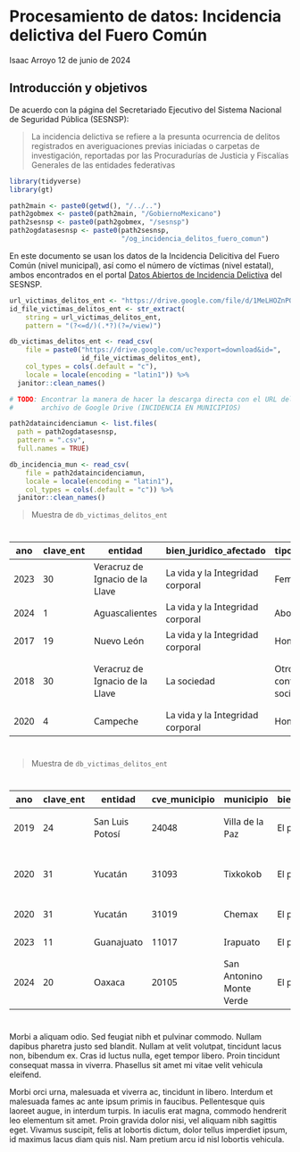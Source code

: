 # Procesamiento de datos: Incidencia delictiva del Fuero Común
Isaac Arroyo
12 de junio de 2024

## Introducción y objetivos

De acuerdo con la página del Secretariado Ejecutivo del Sistema Nacional
de Seguridad Pública (SESNSP):

> La incidencia delictiva se refiere a la presunta ocurrencia de delitos
> registrados en averiguaciones previas iniciadas o carpetas de
> investigación, reportadas por las Procuradurías de Justicia y
> Fiscalías Generales de las entidades federativas

``` r
library(tidyverse)
library(gt)

path2main <- paste0(getwd(), "/../..")
path2gobmex <- paste0(path2main, "/GobiernoMexicano")
path2sesnsp <- paste0(path2gobmex, "/sesnsp")
path2ogdatasesnsp <- paste0(path2sesnsp,
                            "/og_incidencia_delitos_fuero_comun")
```

En este documento se usan los datos de la Incidencia Delicitiva del
Fuero Común (nivel municipal), así como el número de víctimas (nivel
estatal), ambos encontrados en el portal [Datos Abiertos de Incidencia
Delictiva](https://www.gob.mx/sesnsp/acciones-y-programas/datos-abiertos-de-incidencia-delictiva?state=published)
del SESNSP.

``` r
url_victimas_delitos_ent <- "https://drive.google.com/file/d/1MeLHOZnPQ7kyxRg2JSQvnDh_2U5gjR2i/view"
id_file_victimas_delitos_ent <- str_extract(
    string = url_victimas_delitos_ent,
    pattern = "(?<=d/)(.*?)(?=/view)")

db_victimas_delitos_ent <- read_csv(
    file = paste0("https://drive.google.com/uc?export=download&id=",
                  id_file_victimas_delitos_ent),
    col_types = cols(.default = "c"),
    locale = locale(encoding = "latin1")) %>%
  janitor::clean_names()

# TODO: Encontrar la manera de hacer la descarga directa con el URL del 
#       archivo de Google Drive (INCIDENCIA EN MUNICIPIOS)

path2dataincidenciamun <- list.files(
  path = path2ogdatasesnsp,
  pattern = ".csv",
  full.names = TRUE)

db_incidencia_mun <- read_csv(
    file = path2dataincidenciamun,
    locale = locale(encoding = "latin1"),
    col_types = cols(.default = "c")) %>%
  janitor::clean_names()
```

> Muestra de `db_victimas_delitos_ent`

<div>

<div id="uckgmbqhog" style="padding-left:0px;padding-right:0px;padding-top:10px;padding-bottom:10px;overflow-x:auto;overflow-y:auto;width:auto;height:auto;">
<style>#uckgmbqhog table {
  font-family: system-ui, 'Segoe UI', Roboto, Helvetica, Arial, sans-serif, 'Apple Color Emoji', 'Segoe UI Emoji', 'Segoe UI Symbol', 'Noto Color Emoji';
  -webkit-font-smoothing: antialiased;
  -moz-osx-font-smoothing: grayscale;
}
&#10;#uckgmbqhog thead, #uckgmbqhog tbody, #uckgmbqhog tfoot, #uckgmbqhog tr, #uckgmbqhog td, #uckgmbqhog th {
  border-style: none;
}
&#10;#uckgmbqhog p {
  margin: 0;
  padding: 0;
}
&#10;#uckgmbqhog .gt_table {
  display: table;
  border-collapse: collapse;
  line-height: normal;
  margin-left: auto;
  margin-right: auto;
  color: #333333;
  font-size: 16px;
  font-weight: normal;
  font-style: normal;
  background-color: #FFFFFF;
  width: auto;
  border-top-style: solid;
  border-top-width: 2px;
  border-top-color: #A8A8A8;
  border-right-style: none;
  border-right-width: 2px;
  border-right-color: #D3D3D3;
  border-bottom-style: solid;
  border-bottom-width: 2px;
  border-bottom-color: #A8A8A8;
  border-left-style: none;
  border-left-width: 2px;
  border-left-color: #D3D3D3;
}
&#10;#uckgmbqhog .gt_caption {
  padding-top: 4px;
  padding-bottom: 4px;
}
&#10;#uckgmbqhog .gt_title {
  color: #333333;
  font-size: 125%;
  font-weight: initial;
  padding-top: 4px;
  padding-bottom: 4px;
  padding-left: 5px;
  padding-right: 5px;
  border-bottom-color: #FFFFFF;
  border-bottom-width: 0;
}
&#10;#uckgmbqhog .gt_subtitle {
  color: #333333;
  font-size: 85%;
  font-weight: initial;
  padding-top: 3px;
  padding-bottom: 5px;
  padding-left: 5px;
  padding-right: 5px;
  border-top-color: #FFFFFF;
  border-top-width: 0;
}
&#10;#uckgmbqhog .gt_heading {
  background-color: #FFFFFF;
  text-align: center;
  border-bottom-color: #FFFFFF;
  border-left-style: none;
  border-left-width: 1px;
  border-left-color: #D3D3D3;
  border-right-style: none;
  border-right-width: 1px;
  border-right-color: #D3D3D3;
}
&#10;#uckgmbqhog .gt_bottom_border {
  border-bottom-style: solid;
  border-bottom-width: 2px;
  border-bottom-color: #D3D3D3;
}
&#10;#uckgmbqhog .gt_col_headings {
  border-top-style: solid;
  border-top-width: 2px;
  border-top-color: #D3D3D3;
  border-bottom-style: solid;
  border-bottom-width: 2px;
  border-bottom-color: #D3D3D3;
  border-left-style: none;
  border-left-width: 1px;
  border-left-color: #D3D3D3;
  border-right-style: none;
  border-right-width: 1px;
  border-right-color: #D3D3D3;
}
&#10;#uckgmbqhog .gt_col_heading {
  color: #333333;
  background-color: #FFFFFF;
  font-size: 100%;
  font-weight: normal;
  text-transform: inherit;
  border-left-style: none;
  border-left-width: 1px;
  border-left-color: #D3D3D3;
  border-right-style: none;
  border-right-width: 1px;
  border-right-color: #D3D3D3;
  vertical-align: bottom;
  padding-top: 5px;
  padding-bottom: 6px;
  padding-left: 5px;
  padding-right: 5px;
  overflow-x: hidden;
}
&#10;#uckgmbqhog .gt_column_spanner_outer {
  color: #333333;
  background-color: #FFFFFF;
  font-size: 100%;
  font-weight: normal;
  text-transform: inherit;
  padding-top: 0;
  padding-bottom: 0;
  padding-left: 4px;
  padding-right: 4px;
}
&#10;#uckgmbqhog .gt_column_spanner_outer:first-child {
  padding-left: 0;
}
&#10;#uckgmbqhog .gt_column_spanner_outer:last-child {
  padding-right: 0;
}
&#10;#uckgmbqhog .gt_column_spanner {
  border-bottom-style: solid;
  border-bottom-width: 2px;
  border-bottom-color: #D3D3D3;
  vertical-align: bottom;
  padding-top: 5px;
  padding-bottom: 5px;
  overflow-x: hidden;
  display: inline-block;
  width: 100%;
}
&#10;#uckgmbqhog .gt_spanner_row {
  border-bottom-style: hidden;
}
&#10;#uckgmbqhog .gt_group_heading {
  padding-top: 8px;
  padding-bottom: 8px;
  padding-left: 5px;
  padding-right: 5px;
  color: #333333;
  background-color: #FFFFFF;
  font-size: 100%;
  font-weight: initial;
  text-transform: inherit;
  border-top-style: solid;
  border-top-width: 2px;
  border-top-color: #D3D3D3;
  border-bottom-style: solid;
  border-bottom-width: 2px;
  border-bottom-color: #D3D3D3;
  border-left-style: none;
  border-left-width: 1px;
  border-left-color: #D3D3D3;
  border-right-style: none;
  border-right-width: 1px;
  border-right-color: #D3D3D3;
  vertical-align: middle;
  text-align: left;
}
&#10;#uckgmbqhog .gt_empty_group_heading {
  padding: 0.5px;
  color: #333333;
  background-color: #FFFFFF;
  font-size: 100%;
  font-weight: initial;
  border-top-style: solid;
  border-top-width: 2px;
  border-top-color: #D3D3D3;
  border-bottom-style: solid;
  border-bottom-width: 2px;
  border-bottom-color: #D3D3D3;
  vertical-align: middle;
}
&#10;#uckgmbqhog .gt_from_md > :first-child {
  margin-top: 0;
}
&#10;#uckgmbqhog .gt_from_md > :last-child {
  margin-bottom: 0;
}
&#10;#uckgmbqhog .gt_row {
  padding-top: 8px;
  padding-bottom: 8px;
  padding-left: 5px;
  padding-right: 5px;
  margin: 10px;
  border-top-style: solid;
  border-top-width: 1px;
  border-top-color: #D3D3D3;
  border-left-style: none;
  border-left-width: 1px;
  border-left-color: #D3D3D3;
  border-right-style: none;
  border-right-width: 1px;
  border-right-color: #D3D3D3;
  vertical-align: middle;
  overflow-x: hidden;
}
&#10;#uckgmbqhog .gt_stub {
  color: #333333;
  background-color: #FFFFFF;
  font-size: 100%;
  font-weight: initial;
  text-transform: inherit;
  border-right-style: solid;
  border-right-width: 2px;
  border-right-color: #D3D3D3;
  padding-left: 5px;
  padding-right: 5px;
}
&#10;#uckgmbqhog .gt_stub_row_group {
  color: #333333;
  background-color: #FFFFFF;
  font-size: 100%;
  font-weight: initial;
  text-transform: inherit;
  border-right-style: solid;
  border-right-width: 2px;
  border-right-color: #D3D3D3;
  padding-left: 5px;
  padding-right: 5px;
  vertical-align: top;
}
&#10;#uckgmbqhog .gt_row_group_first td {
  border-top-width: 2px;
}
&#10;#uckgmbqhog .gt_row_group_first th {
  border-top-width: 2px;
}
&#10;#uckgmbqhog .gt_summary_row {
  color: #333333;
  background-color: #FFFFFF;
  text-transform: inherit;
  padding-top: 8px;
  padding-bottom: 8px;
  padding-left: 5px;
  padding-right: 5px;
}
&#10;#uckgmbqhog .gt_first_summary_row {
  border-top-style: solid;
  border-top-color: #D3D3D3;
}
&#10;#uckgmbqhog .gt_first_summary_row.thick {
  border-top-width: 2px;
}
&#10;#uckgmbqhog .gt_last_summary_row {
  padding-top: 8px;
  padding-bottom: 8px;
  padding-left: 5px;
  padding-right: 5px;
  border-bottom-style: solid;
  border-bottom-width: 2px;
  border-bottom-color: #D3D3D3;
}
&#10;#uckgmbqhog .gt_grand_summary_row {
  color: #333333;
  background-color: #FFFFFF;
  text-transform: inherit;
  padding-top: 8px;
  padding-bottom: 8px;
  padding-left: 5px;
  padding-right: 5px;
}
&#10;#uckgmbqhog .gt_first_grand_summary_row {
  padding-top: 8px;
  padding-bottom: 8px;
  padding-left: 5px;
  padding-right: 5px;
  border-top-style: double;
  border-top-width: 6px;
  border-top-color: #D3D3D3;
}
&#10;#uckgmbqhog .gt_last_grand_summary_row_top {
  padding-top: 8px;
  padding-bottom: 8px;
  padding-left: 5px;
  padding-right: 5px;
  border-bottom-style: double;
  border-bottom-width: 6px;
  border-bottom-color: #D3D3D3;
}
&#10;#uckgmbqhog .gt_striped {
  background-color: rgba(128, 128, 128, 0.05);
}
&#10;#uckgmbqhog .gt_table_body {
  border-top-style: solid;
  border-top-width: 2px;
  border-top-color: #D3D3D3;
  border-bottom-style: solid;
  border-bottom-width: 2px;
  border-bottom-color: #D3D3D3;
}
&#10;#uckgmbqhog .gt_footnotes {
  color: #333333;
  background-color: #FFFFFF;
  border-bottom-style: none;
  border-bottom-width: 2px;
  border-bottom-color: #D3D3D3;
  border-left-style: none;
  border-left-width: 2px;
  border-left-color: #D3D3D3;
  border-right-style: none;
  border-right-width: 2px;
  border-right-color: #D3D3D3;
}
&#10;#uckgmbqhog .gt_footnote {
  margin: 0px;
  font-size: 90%;
  padding-top: 4px;
  padding-bottom: 4px;
  padding-left: 5px;
  padding-right: 5px;
}
&#10;#uckgmbqhog .gt_sourcenotes {
  color: #333333;
  background-color: #FFFFFF;
  border-bottom-style: none;
  border-bottom-width: 2px;
  border-bottom-color: #D3D3D3;
  border-left-style: none;
  border-left-width: 2px;
  border-left-color: #D3D3D3;
  border-right-style: none;
  border-right-width: 2px;
  border-right-color: #D3D3D3;
}
&#10;#uckgmbqhog .gt_sourcenote {
  font-size: 90%;
  padding-top: 4px;
  padding-bottom: 4px;
  padding-left: 5px;
  padding-right: 5px;
}
&#10;#uckgmbqhog .gt_left {
  text-align: left;
}
&#10;#uckgmbqhog .gt_center {
  text-align: center;
}
&#10;#uckgmbqhog .gt_right {
  text-align: right;
  font-variant-numeric: tabular-nums;
}
&#10;#uckgmbqhog .gt_font_normal {
  font-weight: normal;
}
&#10;#uckgmbqhog .gt_font_bold {
  font-weight: bold;
}
&#10;#uckgmbqhog .gt_font_italic {
  font-style: italic;
}
&#10;#uckgmbqhog .gt_super {
  font-size: 65%;
}
&#10;#uckgmbqhog .gt_footnote_marks {
  font-size: 75%;
  vertical-align: 0.4em;
  position: initial;
}
&#10;#uckgmbqhog .gt_asterisk {
  font-size: 100%;
  vertical-align: 0;
}
&#10;#uckgmbqhog .gt_indent_1 {
  text-indent: 5px;
}
&#10;#uckgmbqhog .gt_indent_2 {
  text-indent: 10px;
}
&#10;#uckgmbqhog .gt_indent_3 {
  text-indent: 15px;
}
&#10;#uckgmbqhog .gt_indent_4 {
  text-indent: 20px;
}
&#10;#uckgmbqhog .gt_indent_5 {
  text-indent: 25px;
}
</style>

| ano  | clave_ent | entidad                         | bien_juridico_afectado           | tipo_de_delito                   | subtipo_de_delito                | modalidad                        | sexo            | rango_de_edad          | enero | febrero | marzo | abril | mayo | junio | julio | agosto | septiembre | octubre | noviembre | diciembre |
|------|-----------|---------------------------------|----------------------------------|----------------------------------|----------------------------------|----------------------------------|-----------------|------------------------|-------|---------|-------|-------|------|-------|-------|--------|------------|---------|-----------|-----------|
| 2023 | 30        | Veracruz de Ignacio de la Llave | La vida y la Integridad corporal | Feminicidio                      | Feminicidio                      | Con arma blanca                  | Mujer           | Menores de edad (0-17) | 0     | 0       | 0     | 1     | 0    | 0     | 0     | 0      | 0          | 0       | 0         | 0         |
| 2024 | 1         | Aguascalientes                  | La vida y la Integridad corporal | Aborto                           | Aborto                           | Aborto                           | No identificado | No identificado        | 0     | 1       | 1     | 0     | 0    | NA    | NA    | NA     | NA         | NA      | NA        | NA        |
| 2017 | 19        | Nuevo León                      | La vida y la Integridad corporal | Homicidio                        | Homicidio culposo                | Con otro elemento                | Hombre          | Adultos (18 y más)     | 6     | 2       | 4     | 0     | 2    | 4     | 3     | 3      | 0          | 5       | 0         | 1         |
| 2018 | 30        | Veracruz de Ignacio de la Llave | La sociedad                      | Otros delitos contra la sociedad | Otros delitos contra la sociedad | Otros delitos contra la sociedad | Hombre          | Menores de edad (0-17) | 0     | 0       | 0     | 0     | 0    | 0     | 0     | 0      | 0          | 0       | 0         | 0         |
| 2020 | 4         | Campeche                        | La vida y la Integridad corporal | Homicidio                        | Homicidio doloso                 | Con otro elemento                | Hombre          | Menores de edad (0-17) | 0     | 0       | 0     | 0     | 0    | 0     | 0     | 0      | 0          | 0       | 0         | 0         |

</div>

</div>

> Muestra de `db_victimas_delitos_ent`

<div>

<div id="hogfncckrl" style="padding-left:0px;padding-right:0px;padding-top:10px;padding-bottom:10px;overflow-x:auto;overflow-y:auto;width:auto;height:auto;">
<style>#hogfncckrl table {
  font-family: system-ui, 'Segoe UI', Roboto, Helvetica, Arial, sans-serif, 'Apple Color Emoji', 'Segoe UI Emoji', 'Segoe UI Symbol', 'Noto Color Emoji';
  -webkit-font-smoothing: antialiased;
  -moz-osx-font-smoothing: grayscale;
}
&#10;#hogfncckrl thead, #hogfncckrl tbody, #hogfncckrl tfoot, #hogfncckrl tr, #hogfncckrl td, #hogfncckrl th {
  border-style: none;
}
&#10;#hogfncckrl p {
  margin: 0;
  padding: 0;
}
&#10;#hogfncckrl .gt_table {
  display: table;
  border-collapse: collapse;
  line-height: normal;
  margin-left: auto;
  margin-right: auto;
  color: #333333;
  font-size: 16px;
  font-weight: normal;
  font-style: normal;
  background-color: #FFFFFF;
  width: auto;
  border-top-style: solid;
  border-top-width: 2px;
  border-top-color: #A8A8A8;
  border-right-style: none;
  border-right-width: 2px;
  border-right-color: #D3D3D3;
  border-bottom-style: solid;
  border-bottom-width: 2px;
  border-bottom-color: #A8A8A8;
  border-left-style: none;
  border-left-width: 2px;
  border-left-color: #D3D3D3;
}
&#10;#hogfncckrl .gt_caption {
  padding-top: 4px;
  padding-bottom: 4px;
}
&#10;#hogfncckrl .gt_title {
  color: #333333;
  font-size: 125%;
  font-weight: initial;
  padding-top: 4px;
  padding-bottom: 4px;
  padding-left: 5px;
  padding-right: 5px;
  border-bottom-color: #FFFFFF;
  border-bottom-width: 0;
}
&#10;#hogfncckrl .gt_subtitle {
  color: #333333;
  font-size: 85%;
  font-weight: initial;
  padding-top: 3px;
  padding-bottom: 5px;
  padding-left: 5px;
  padding-right: 5px;
  border-top-color: #FFFFFF;
  border-top-width: 0;
}
&#10;#hogfncckrl .gt_heading {
  background-color: #FFFFFF;
  text-align: center;
  border-bottom-color: #FFFFFF;
  border-left-style: none;
  border-left-width: 1px;
  border-left-color: #D3D3D3;
  border-right-style: none;
  border-right-width: 1px;
  border-right-color: #D3D3D3;
}
&#10;#hogfncckrl .gt_bottom_border {
  border-bottom-style: solid;
  border-bottom-width: 2px;
  border-bottom-color: #D3D3D3;
}
&#10;#hogfncckrl .gt_col_headings {
  border-top-style: solid;
  border-top-width: 2px;
  border-top-color: #D3D3D3;
  border-bottom-style: solid;
  border-bottom-width: 2px;
  border-bottom-color: #D3D3D3;
  border-left-style: none;
  border-left-width: 1px;
  border-left-color: #D3D3D3;
  border-right-style: none;
  border-right-width: 1px;
  border-right-color: #D3D3D3;
}
&#10;#hogfncckrl .gt_col_heading {
  color: #333333;
  background-color: #FFFFFF;
  font-size: 100%;
  font-weight: normal;
  text-transform: inherit;
  border-left-style: none;
  border-left-width: 1px;
  border-left-color: #D3D3D3;
  border-right-style: none;
  border-right-width: 1px;
  border-right-color: #D3D3D3;
  vertical-align: bottom;
  padding-top: 5px;
  padding-bottom: 6px;
  padding-left: 5px;
  padding-right: 5px;
  overflow-x: hidden;
}
&#10;#hogfncckrl .gt_column_spanner_outer {
  color: #333333;
  background-color: #FFFFFF;
  font-size: 100%;
  font-weight: normal;
  text-transform: inherit;
  padding-top: 0;
  padding-bottom: 0;
  padding-left: 4px;
  padding-right: 4px;
}
&#10;#hogfncckrl .gt_column_spanner_outer:first-child {
  padding-left: 0;
}
&#10;#hogfncckrl .gt_column_spanner_outer:last-child {
  padding-right: 0;
}
&#10;#hogfncckrl .gt_column_spanner {
  border-bottom-style: solid;
  border-bottom-width: 2px;
  border-bottom-color: #D3D3D3;
  vertical-align: bottom;
  padding-top: 5px;
  padding-bottom: 5px;
  overflow-x: hidden;
  display: inline-block;
  width: 100%;
}
&#10;#hogfncckrl .gt_spanner_row {
  border-bottom-style: hidden;
}
&#10;#hogfncckrl .gt_group_heading {
  padding-top: 8px;
  padding-bottom: 8px;
  padding-left: 5px;
  padding-right: 5px;
  color: #333333;
  background-color: #FFFFFF;
  font-size: 100%;
  font-weight: initial;
  text-transform: inherit;
  border-top-style: solid;
  border-top-width: 2px;
  border-top-color: #D3D3D3;
  border-bottom-style: solid;
  border-bottom-width: 2px;
  border-bottom-color: #D3D3D3;
  border-left-style: none;
  border-left-width: 1px;
  border-left-color: #D3D3D3;
  border-right-style: none;
  border-right-width: 1px;
  border-right-color: #D3D3D3;
  vertical-align: middle;
  text-align: left;
}
&#10;#hogfncckrl .gt_empty_group_heading {
  padding: 0.5px;
  color: #333333;
  background-color: #FFFFFF;
  font-size: 100%;
  font-weight: initial;
  border-top-style: solid;
  border-top-width: 2px;
  border-top-color: #D3D3D3;
  border-bottom-style: solid;
  border-bottom-width: 2px;
  border-bottom-color: #D3D3D3;
  vertical-align: middle;
}
&#10;#hogfncckrl .gt_from_md > :first-child {
  margin-top: 0;
}
&#10;#hogfncckrl .gt_from_md > :last-child {
  margin-bottom: 0;
}
&#10;#hogfncckrl .gt_row {
  padding-top: 8px;
  padding-bottom: 8px;
  padding-left: 5px;
  padding-right: 5px;
  margin: 10px;
  border-top-style: solid;
  border-top-width: 1px;
  border-top-color: #D3D3D3;
  border-left-style: none;
  border-left-width: 1px;
  border-left-color: #D3D3D3;
  border-right-style: none;
  border-right-width: 1px;
  border-right-color: #D3D3D3;
  vertical-align: middle;
  overflow-x: hidden;
}
&#10;#hogfncckrl .gt_stub {
  color: #333333;
  background-color: #FFFFFF;
  font-size: 100%;
  font-weight: initial;
  text-transform: inherit;
  border-right-style: solid;
  border-right-width: 2px;
  border-right-color: #D3D3D3;
  padding-left: 5px;
  padding-right: 5px;
}
&#10;#hogfncckrl .gt_stub_row_group {
  color: #333333;
  background-color: #FFFFFF;
  font-size: 100%;
  font-weight: initial;
  text-transform: inherit;
  border-right-style: solid;
  border-right-width: 2px;
  border-right-color: #D3D3D3;
  padding-left: 5px;
  padding-right: 5px;
  vertical-align: top;
}
&#10;#hogfncckrl .gt_row_group_first td {
  border-top-width: 2px;
}
&#10;#hogfncckrl .gt_row_group_first th {
  border-top-width: 2px;
}
&#10;#hogfncckrl .gt_summary_row {
  color: #333333;
  background-color: #FFFFFF;
  text-transform: inherit;
  padding-top: 8px;
  padding-bottom: 8px;
  padding-left: 5px;
  padding-right: 5px;
}
&#10;#hogfncckrl .gt_first_summary_row {
  border-top-style: solid;
  border-top-color: #D3D3D3;
}
&#10;#hogfncckrl .gt_first_summary_row.thick {
  border-top-width: 2px;
}
&#10;#hogfncckrl .gt_last_summary_row {
  padding-top: 8px;
  padding-bottom: 8px;
  padding-left: 5px;
  padding-right: 5px;
  border-bottom-style: solid;
  border-bottom-width: 2px;
  border-bottom-color: #D3D3D3;
}
&#10;#hogfncckrl .gt_grand_summary_row {
  color: #333333;
  background-color: #FFFFFF;
  text-transform: inherit;
  padding-top: 8px;
  padding-bottom: 8px;
  padding-left: 5px;
  padding-right: 5px;
}
&#10;#hogfncckrl .gt_first_grand_summary_row {
  padding-top: 8px;
  padding-bottom: 8px;
  padding-left: 5px;
  padding-right: 5px;
  border-top-style: double;
  border-top-width: 6px;
  border-top-color: #D3D3D3;
}
&#10;#hogfncckrl .gt_last_grand_summary_row_top {
  padding-top: 8px;
  padding-bottom: 8px;
  padding-left: 5px;
  padding-right: 5px;
  border-bottom-style: double;
  border-bottom-width: 6px;
  border-bottom-color: #D3D3D3;
}
&#10;#hogfncckrl .gt_striped {
  background-color: rgba(128, 128, 128, 0.05);
}
&#10;#hogfncckrl .gt_table_body {
  border-top-style: solid;
  border-top-width: 2px;
  border-top-color: #D3D3D3;
  border-bottom-style: solid;
  border-bottom-width: 2px;
  border-bottom-color: #D3D3D3;
}
&#10;#hogfncckrl .gt_footnotes {
  color: #333333;
  background-color: #FFFFFF;
  border-bottom-style: none;
  border-bottom-width: 2px;
  border-bottom-color: #D3D3D3;
  border-left-style: none;
  border-left-width: 2px;
  border-left-color: #D3D3D3;
  border-right-style: none;
  border-right-width: 2px;
  border-right-color: #D3D3D3;
}
&#10;#hogfncckrl .gt_footnote {
  margin: 0px;
  font-size: 90%;
  padding-top: 4px;
  padding-bottom: 4px;
  padding-left: 5px;
  padding-right: 5px;
}
&#10;#hogfncckrl .gt_sourcenotes {
  color: #333333;
  background-color: #FFFFFF;
  border-bottom-style: none;
  border-bottom-width: 2px;
  border-bottom-color: #D3D3D3;
  border-left-style: none;
  border-left-width: 2px;
  border-left-color: #D3D3D3;
  border-right-style: none;
  border-right-width: 2px;
  border-right-color: #D3D3D3;
}
&#10;#hogfncckrl .gt_sourcenote {
  font-size: 90%;
  padding-top: 4px;
  padding-bottom: 4px;
  padding-left: 5px;
  padding-right: 5px;
}
&#10;#hogfncckrl .gt_left {
  text-align: left;
}
&#10;#hogfncckrl .gt_center {
  text-align: center;
}
&#10;#hogfncckrl .gt_right {
  text-align: right;
  font-variant-numeric: tabular-nums;
}
&#10;#hogfncckrl .gt_font_normal {
  font-weight: normal;
}
&#10;#hogfncckrl .gt_font_bold {
  font-weight: bold;
}
&#10;#hogfncckrl .gt_font_italic {
  font-style: italic;
}
&#10;#hogfncckrl .gt_super {
  font-size: 65%;
}
&#10;#hogfncckrl .gt_footnote_marks {
  font-size: 75%;
  vertical-align: 0.4em;
  position: initial;
}
&#10;#hogfncckrl .gt_asterisk {
  font-size: 100%;
  vertical-align: 0;
}
&#10;#hogfncckrl .gt_indent_1 {
  text-indent: 5px;
}
&#10;#hogfncckrl .gt_indent_2 {
  text-indent: 10px;
}
&#10;#hogfncckrl .gt_indent_3 {
  text-indent: 15px;
}
&#10;#hogfncckrl .gt_indent_4 {
  text-indent: 20px;
}
&#10;#hogfncckrl .gt_indent_5 {
  text-indent: 25px;
}
</style>

| ano  | clave_ent | entidad         | cve_municipio | municipio                | bien_juridico_afectado | tipo_de_delito     | subtipo_de_delito                               | modalidad                         | enero | febrero | marzo | abril | mayo | junio | julio | agosto | septiembre | octubre | noviembre | diciembre |
|------|-----------|-----------------|---------------|--------------------------|------------------------|--------------------|-------------------------------------------------|-----------------------------------|-------|---------|-------|-------|------|-------|-------|--------|------------|---------|-----------|-----------|
| 2019 | 24        | San Luis Potosí | 24048         | Villa de la Paz          | El patrimonio          | Robo               | Robo a transeúnte en espacio abierto al público | Sin violencia                     | 0     | 0       | 0     | 0     | 0    | 0     | 0     | 0      | 0          | 0       | 0         | 0         |
| 2020 | 31        | Yucatán         | 31093         | Tixkokob                 | El patrimonio          | Robo               | Robo de vehículo automotor                      | Robo de motocicleta Con violencia | 0     | 0       | 0     | 0     | 0    | 0     | 0     | 0      | 0          | 0       | 0         | 0         |
| 2020 | 31        | Yucatán         | 31019         | Chemax                   | El patrimonio          | Abuso de confianza | Abuso de confianza                              | Abuso de confianza                | 0     | 0       | 1     | 0     | 0    | 0     | 0     | 0      | 0          | 0       | 0         | 0         |
| 2023 | 11        | Guanajuato      | 11017         | Irapuato                 | El patrimonio          | Robo               | Robo a negocio                                  | Sin violencia                     | 19    | 4       | 8     | 12    | 12   | 15    | 21    | 13     | 25         | 23      | 9         | 20        |
| 2024 | 20        | Oaxaca          | 20105         | San Antonino Monte Verde | El patrimonio          | Robo               | Robo a transeúnte en vía pública                | Sin violencia                     | 0     | 0       | 0     | 0     | 0    | NA    | NA    | NA     | NA         | NA      | NA        | NA        |

</div>

</div>

Morbi a aliquam odio. Sed feugiat nibh et pulvinar commodo. Nullam
dapibus pharetra justo sed blandit. Nullam at velit volutpat, tincidunt
lacus non, bibendum ex. Cras id luctus nulla, eget tempor libero. Proin
tincidunt consequat massa in viverra. Phasellus sit amet mi vitae velit
vehicula eleifend.

Morbi orci urna, malesuada et viverra ac, tincidunt in libero. Interdum
et malesuada fames ac ante ipsum primis in faucibus. Pellentesque quis
laoreet augue, in interdum turpis. In iaculis erat magna, commodo
hendrerit leo elementum sit amet. Proin gravida dolor nisi, vel aliquam
nibh sagittis eget. Vivamus suscipit, felis at lobortis dictum, dolor
tellus imperdiet ipsum, id maximus lacus diam quis nisl. Nam pretium
arcu id nisl lobortis vehicula.
